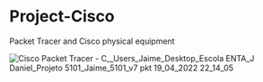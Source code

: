 # Project-Cisco
Packet Tracer and Cisco physical equipment

 
![Cisco Packet Tracer - C__Users_Jaime_Desktop_Escola ENTA_J Daniel_Projeto 5101_Jaime_5101_v7 pkt 19_04_2022 22_14_05](https://user-images.githubusercontent.com/98746109/164110809-807da7d1-2515-468b-9709-75d44fcb1ff4.png)

